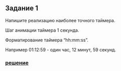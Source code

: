 ## Задание 1

Напишите реализацию наиболее точного таймера.

Шаг анимации таймера 1 секунда.

Форматирование таймера “hh:mm:ss”.

Например 01:12:59 - один час, 12 минут, 59 секунд.


### [решение](https://loqumi.github.io/js-timer)
